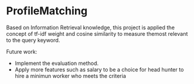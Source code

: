 # ProfileMatching
Based on Information Retrieval knowledge, this project is applied the concept of tf-idf weight and cosine similarity to measure themost relevant to the query keyword.

Future work:
- Implement the evaluation method.
- Apply more features such as salary to be a choice for head hunter to hire a minimun worker who meets the criteria
